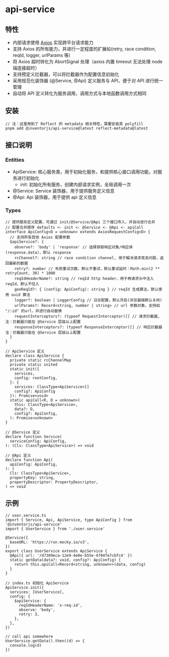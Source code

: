 # api-service

## 特性

- 内部请求使用 [Axios](https://github.com/axios/axios) 实现跨平台请求能力
- 支持 Axios 的所有能力，并进行一定程度的扩展如(retry, race condition, reqId, logger, urlParams 等)
- 将 Axios 超时转化为 AbortSignal 处理（axios 内置 timeout 无法处理 node 端连接超时）
- 支持预定义拦截器，可以将拦截器作为配置信息初始化
- 采用规范化装饰器 (@Service, @Api) 定义服务与 API，便于对 API 进行统一管理
- 自动将 API 定义转化为服务调用，调用方式与本地函数调用方式相同

## 安装

```
// 注：这里用到了 Reflect 的 metadata 相关特性，需要安装其 polyfill
pnpm add @inventorjs/api-service@latest reflect-metadata@latest
```

## 接口说明

### Entities

- ApiService: 核心服务类，用于初始化服务，和提供核心接口调用功能，对服务进行初始化
  - init: 初始化所有服务，创建内部请求实例，全局调用一次
- @Service: Service 装饰器，用于提供服务定义信息
- @Api: Api 装饰器，用于提供 api 定义信息

### Types

```
// 提供服务定义配置，可通过 init/@Service/@Api 三个接口传入，并自动进行合并
// 配置合并顺序 defaults <- init <- @Service <- @Api <- apiCall
interface ApiConfig<D = unknown> extends AxiosRequestConfig<D> {
  // 支持所有其他 Axios 配置参数
  $apiService?: {
    observe?: 'body' | 'response' // 选择获取响应对象/响应体(response.data)，默认 response
    rcChannel?: string // race condition channel, 用于解决请求竞态问题，返回最新的数据
    retry?: number // 失败重试次数，默认不重试，默认重试延时：Math.min(2 ** retryCount, 30) * 1000
    reqIdHeaderName?: string // reqId http header，用于再请求头中注入 reqId，默认不住入
    genReqId?: { (config: ApiConfig): string } // reqId 生成算法，默认使用 uuid 算法
    logger?: boolean | LoggerConfig // 日志配置，默认开启(浏览器端默认关闭)
    urlParams?: Record<string, number | string> // url 参数对象，支持如 "/:id" 的url，并进行自动替换
    requestInterceptors?: (typeof RequestInterceptor)[] // 请求拦截器, 注：拦截器只能在 @Service 层级以上配置
    responseInterceptors?: (typeof ResponseInterceptor)[] // 响应拦截器 注：拦截器只能在 @Service 层级以上配置
  }
}

// ApiService 定义
declare class ApiService {
  private static rcChannelMap
  private static inited
  static init({
    services,
    config: rootConfig,
  }: {
    services: ClassType<ApiService>[]
    config?: ApiConfig
  }): Promise<void>
  static apiCall<R, D = unknown>(
    this: ClassType<ApiService>,
    data?: D,
    config?: ApiConfig,
  ): Promise<unknown>
}

// @Service 定义
declare function Service(
  serviceConfig: ApiConfig,
): (Cls: ClassType<ApiService>) => void

// @Api 定义
declare function Api(
  apiConfig: ApiConfig,
): (
  Cls: ClassType<ApiService>,
  propertyKey: string,
  propertyDescriptor: PropertyDescriptor,
) => void
```

## 示例

```
// user.service.ts
import { Service, Api, ApiService, type ApiConfig } from '@inventorjs/api-service'
import { UserService } from './user.service'

@Service({
  baseURL: 'https://run.mocky.io/v3',
})
export class UserService extends ApiService {
  @Api({ url: '/d7389eca-12e9-4e0e-b55e-4704fe7cbfc4' })
  static getData(data?: void, config?: ApiConfig) {
    return this.apiCall<Record<string, unknown>>(data, config)
  }
}

// index.ts 初始化 ApiService
ApiService.init({
  services: [UserService],
  config: {
    $apiService: {
      reqIdHeaderName: 'x-req-id',
      observe: 'body',
      retry: 3,
    },
  },
})

// call api somewhere
UserService.getData().then((d) => {
  console.log(d)
})
```
